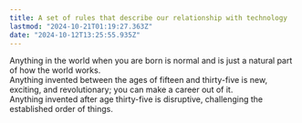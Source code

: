 ```yaml
---
title: A set of rules that describe our relationship with technology
lastmod: "2024-10-21T01:19:27.363Z"
date: "2024-10-12T13:25:55.935Z"
---
```


Anything in the world when you are born is normal and is just a natural part of how the world works.\
Anything invented between the ages of fifteen and thirty-five is new, exciting, and revolutionary; you can make a career out of it.\
Anything invented after age thirty-five is disruptive, challenging the established order of things.
